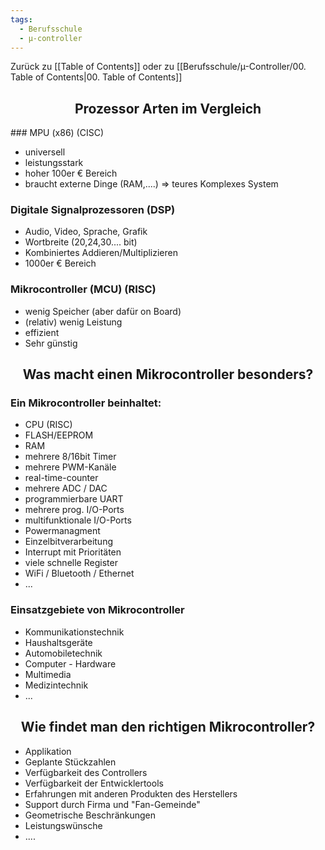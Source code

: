 ```yaml
---
tags:
  - Berufsschule
  - µ-controller
---
```


Zurück zu [[Table of Contents]] oder zu [[Berufsschule/µ-Controller/00. Table of Contents|00. Table of Contents]]
<h2 align="center"> Prozessor Arten im Vergleich </h2>
### MPU (x86) (CISC)

- universell
- leistungsstark
- hoher 100er € Bereich
- braucht externe Dinge (RAM,....) => teures Komplexes System

### Digitale Signalprozessoren (DSP)

- Audio, Video, Sprache, Grafik
- Wortbreite (20,24,30.... bit)
- Kombiniertes Addieren/Multiplizieren
- 1000er € Bereich

### Mikrocontroller (MCU) (RISC)

- wenig Speicher (aber dafür on Board)
- (relativ) wenig Leistung
- effizient
- Sehr günstig

<h2 align="center"> Was macht einen Mikrocontroller besonders? </h2>

### Ein Mikrocontroller beinhaltet:

- CPU (RISC)
- FLASH/EEPROM
- RAM
- mehrere 8/16bit Timer
- mehrere PWM-Kanäle
- real-time-counter
- mehrere ADC / DAC
- programmierbare UART
- mehrere prog. I/O-Ports
- multifunktionale I/O-Ports
- Powermanagment
- Einzelbitverarbeitung
- Interrupt mit Prioritäten
- viele schnelle Register
- WiFi / Bluetooth / Ethernet
- ...

### Einsatzgebiete von Mikrocontroller

- Kommunikationstechnik
- Haushaltsgeräte
- Automobiletechnik
- Computer - Hardware
- Multimedia
- Medizintechnik
- ...

<h2 align="center"> Wie findet man den richtigen Mikrocontroller? </h2>

- Applikation
- Geplante Stückzahlen
- Verfügbarkeit des Controllers
- Verfügbarkeit der Entwicklertools
- Erfahrungen mit anderen Produkten des Herstellers
- Support durch Firma und "Fan-Gemeinde"
- Geometrische Beschränkungen
- Leistungswünsche
- ....


